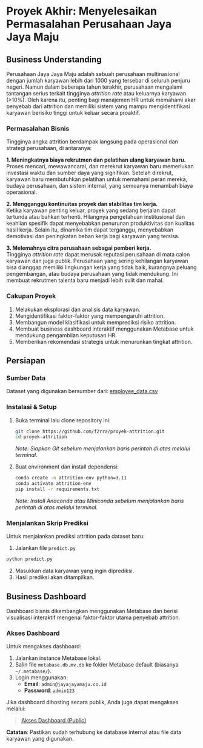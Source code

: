 # Proyek Akhir: Menyelesaikan Permasalahan Perusahaan Jaya Jaya Maju

## Business Understanding

Perusahaan Jaya Jaya Maju adalah sebuah perusahaan multinasional dengan jumlah karyawan lebih dari 1000 yang tersebar di seluruh penjuru negeri. Namun dalam beberapa tahun terakhir, perusahaan mengalami tantangan serius terkait tingginya _attrition rate_ atau keluarnya karyawan (>10%). Oleh karena itu, penting bagi manajemen HR untuk memahami akar penyebab dari attrition dan memiliki sistem yang mampu mengidentifikasi karyawan berisiko tinggi untuk keluar secara proaktif.

### Permasalahan Bisnis

Tingginya angka attrition berdampak langsung pada operasional dan strategi perusahaan, di antaranya:

**1. Meningkatnya biaya rekrutmen dan pelatihan ulang karyawan baru.**  
Proses mencari, mewawancarai, dan merekrut karyawan baru memerlukan investasi waktu dan sumber daya yang signifikan. Setelah direkrut, karyawan baru membutuhkan pelatihan untuk memahami peran mereka, budaya perusahaan, dan sistem internal, yang semuanya menambah biaya operasional.

**2. Mengganggu kontinuitas proyek dan stabilitas tim kerja.**  
Ketika karyawan penting keluar, proyek yang sedang berjalan dapat tertunda atau bahkan terhenti. Hilangnya pengetahuan institusional dan keahlian spesifik dapat menyebabkan penurunan produktivitas dan kualitas hasil kerja. Selain itu, dinamika tim dapat terganggu, menyebabkan demotivasi dan peningkatan beban kerja bagi karyawan yang tersisa.

**3. Melemahnya citra perusahaan sebagai pemberi kerja.**  
Tingginya _attrition rate_ dapat merusak reputasi perusahaan di mata calon karyawan dan juga publik. Perusahaan yang sering kehilangan karyawan bisa dianggap memiliki lingkungan kerja yang tidak baik, kurangnya peluang pengembangan, atau budaya perusahaan yang tidak mendukung. Ini membuat rekrutmen talenta baru menjadi lebih sulit dan mahal.

### Cakupan Proyek

1. Melakukan eksplorasi dan analisis data karyawan.
2. Mengidentifikasi faktor-faktor yang mempengaruhi attrition.
3. Membangun model klasifikasi untuk memprediksi risiko attrition.
4. Membuat business dashboard interaktif menggunakan Metabase untuk mendukung pengambilan keputusan HR.
5. Memberikan rekomendasi strategis untuk menurunkan tingkat attrition.

## Persiapan

### Sumber Data

Dataset yang digunakan bersumber dari: [employee_data.csv](https://github.com/dicodingacademy/dicoding_dataset/blob/main/employee/employee_data.csv)

### Instalasi & Setup

1. Buka terminal lalu clone repository ini:

   ```bash
   git clone https://github.com/f2rra/proyek-attrition.git
   cd proyek-attrition
   ```

   _Note: Siapkan Git sebelum menjalankan baris perintah di atas melalui terminal._

2. Buat environment dan install dependensi:

   ```bash
   conda create -n attrition-env python=3.11
   conda activate attrition-env
   pip install -r requirements.txt
   ```

   _Note: Install Anaconda atau Miniconda sebelum menjalankan baris perintah di atas melalui terminal._

### Menjalankan Skrip Prediksi

Untuk menjalankan prediksi attrition pada dataset baru:

1. Jalankan file `predict.py`

```bash
python predict.py
```

2. Masukkan data karyawan yang ingin diprediksi.
3. Hasil prediksi akan ditampilkan.

## Business Dashboard

Dashboard bisnis dikembangkan menggunakan Metabase dan berisi visualisasi interaktif mengenai faktor-faktor utama penyebab attrition.

### Akses Dashboard

Untuk mengakses dashboard:

1. Jalankan instance Metabase lokal.
2. Salin file `metabase.db.mv.db` ke folder Metabase default (biasanya `~/.metabase/`).
3. Login menggunakan:
   - **Email**: `admin@jayajayamaju.co.id`
   - **Password**: `admin123`

Jika dashboard dihosting secara publik, Anda juga dapat mengakses melalui:

> [Akses Dashboard (Public)](http://localhost:3000/public/dashboard/397c6fa4-40eb-496b-bb0b-6165cd6f749d)

**Catatan**: Pastikan sudah terhubung ke database internal atau file data karyawan yang digunakan.
